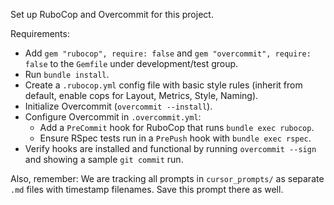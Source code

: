 Set up RuboCop and Overcommit for this project.

Requirements:
- Add `gem "rubocop", require: false` and `gem "overcommit", require: false` to the `Gemfile` under development/test group.
- Run `bundle install`.
- Create a `.rubocop.yml` config file with basic style rules (inherit from default, enable cops for Layout, Metrics, Style, Naming).
- Initialize Overcommit (`overcommit --install`).
- Configure Overcommit in `.overcommit.yml`:
  - Add a `PreCommit` hook for RuboCop that runs `bundle exec rubocop`.
  - Ensure RSpec tests run in a `PrePush` hook with `bundle exec rspec`.
- Verify hooks are installed and functional by running `overcommit --sign` and showing a sample `git commit` run.

Also, remember:
We are tracking all prompts in `cursor_prompts/` as separate `.md` files with timestamp filenames. Save this prompt there as well.
